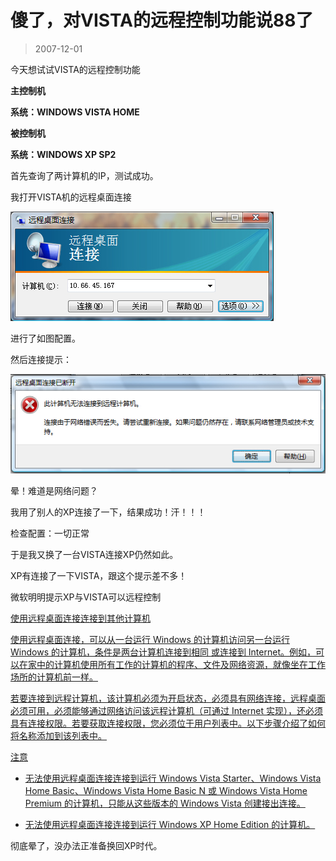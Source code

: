 # 傻了，对VISTA的远程控制功能说88了 

> 2007-12-01

<div class="pcs-article-content_ptkaiapt4bxy_baiduscarticle" id="detailArticleContent_ptkaiapt4bxy_baiduscarticle">
 <p>
  今天想试试VISTA的远程控制功能
 </p>
 <p>
  <strong>
   主控制机
  </strong>
 </p>
 <p>
  <strong>
   系统：WINDOWS VISTA HOME
  </strong>
 </p>
 <p>
  <strong>
   被控制机
  </strong>
 </p>
 <p>
  <strong>
   系统：WINDOWS XP SP2
  </strong>
 </p>
 <p>
  首先查询了两计算机的IP，测试成功。
 </p>
 <p>
  我打开VISTA机的远程桌面连接
 </p>
 <p>
  <img class="blogimg" small="0" src="images/01e98488a5fd947c23b6bfc05610b810.jpg"/>
 </p>
 <p>
  进行了如图配置。
 </p>
 <p>
  然后连接提示：
 </p>
 <p>
  <img class="blogimg" small="0" src="images/4360db01380da18f7ece69d8489c0db9.jpg"/>
 </p>
 <p>
  晕！难道是网络问题？
 </p>
 <p>
  我用了别人的XP连接了一下，结果成功！汗！！！
 </p>
 <p>
  检查配置：一切正常
 </p>
 <p>
  于是我又换了一台VISTA连接XP仍然如此。
 </p>
 <p>
  XP有连接了一下VISTA，跟这个提示差不多！
 </p>
 <p>
  微软明明提示XP与VISTA可以远程控制
 </p>
 <u>
  使用远程桌面连接连接到其他计算机
 </u>
 <p>
 </p>
 <p>
  <u>
   使用远程桌面连接，可以从一台运行 Windows 的计算机访问另一台运行 Windows 的计算机，条件是两台计算机连接到相同
  </u>
  <u>
   或连接到 Internet。例如，可以在家中的计算机使用所有工作的计算机的程序、文件及网络资源，就像坐在工作场所的计算机前一样。
  </u>
 </p>
 <p>
  <u>
   若要连接到远程计算机，该计算机必须为开启状态，必须具有网络连接，远程桌面必须可用，必须能够通过网络访问该远程计算机（可通过 Internet 实现），还必须具有连接权限。若要获取连接权限，您必须位于用户列表中。以下步骤介绍了如何将名称添加到该列表中。
  </u>
 </p>
 <u>
  注意
 </u>
 <ul>
  <li>
   <p>
    <u>
     无法使用远程桌面连接连接到运行 Windows Vista Starter、Windows Vista Home Basic、Windows Vista Home Basic N 或 Windows Vista Home Premium 的计算机，只能从这些版本的 Windows Vista 创建接出连接。
    </u>
   </p>
  </li>
 </ul>
 <ul>
  <li>
   <p>
    <u>
     无法使用远程桌面连接连接到运行 Windows XP Home Edition 的计算机。
    </u>
   </p>
  </li>
 </ul>
 <p>
  彻底晕了，没办法正准备换回XP时代。
 </p>
</div>


